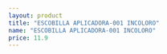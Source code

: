 ```yaml
---
layout: product
title: "ESCOBILLA APLICADORA-001 INCOLORO"
name: "ESCOBILLA APLICADORA-001 INCOLORO"
price: 11.9
---
```

